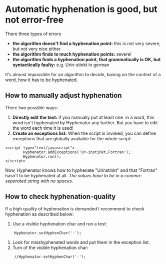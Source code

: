 # Automatic hyphenation is good, but not error-free #

There three types of errors
  * **the algorithm doesn't find a hyphenation point:** this is not very severe, but not very nice either
  * **the algorithm finds to much hyphenation points:** severe!
  * **the algorithm finds a hyphenation point, that grammatically is OK, but syntactically faulty:** e.g. Urin-stinkt in german

It's almost impossible for an algorithm to decide, basing on the context of a word, how it has to be hyphenated.

## How to manually adjust hyphenation ##

There two possible ways:

  1. **Directly edit the text:** if you manually put at least one &shy; in a word, this word isn't hyphenated by Hyphenator any further. But you have to edit the word each time it is used!
  1. **Create an exceptions list:**  When the script is invoked, you can define exceptions that are globally available for the whole script:
```
<script type="text/javascript">
        Hyphenator.addExceptions('Ur-instinkt,Fortran');
        Hyphenator.run();
</script>
```
Now, Hyphenator knows how to hyphenate "Urinstinkt" and that "Fortran" hasn't to be hyphenated at all.
_The values have to be in a comma-separated string with no spaces._

## How to check hyphenation-quality ##
If a high quality of hyphenation is demanded I recommend to check hyphenation as described below:
  1. Use a visible hyphenation char and run a test:
```
	Hyphenator.setHyphenChar('·');
```
  1. Look for misshyphenated words and put them in the exception list.
  1. Turn of the visible hyphenation char:
```
	//Hyphenator.setHyphenChar('·');
```
